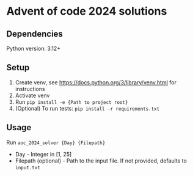 # Advent of code 2024 solutions

## Dependencies

Python version: 3.12+

## Setup

1. Create venv, see https://docs.python.org/3/library/venv.html for instructions
2. Activate venv
3. Run `pip install -e {Path to project root}`
4. (Optional) To run tests: `pip install -r requirements.txt`

## Usage

Run `aoc_2024_solver {Day} {Filepath}`

- Day - Integer in [1, 25]
- Filepath (optional) - Path to the input file. If not provided, defaults to `input.txt`
